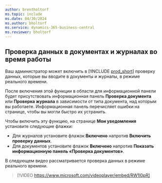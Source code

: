 ```yaml
---
author: brentholtorf
ms.topic: include
ms.date: 04/30/2024
ms.author: bholtorf
ms.service: dynamics-365-business-central
ms.reviewer: bholtorf
---
```

## Проверка данных в документах и журналах во время работы

Ваш администратор может включить в [!INCLUDE [prod_short](prod_short.md)] проверку данных, которые вы вводите в документы и журналы, в режиме реального времени.

После включения этой функции в области для информационной панели будет присутствовать информационная панель **Проверка документа** или **Проверка журнала** в зависимости от типа документа, над которым вы работаете. Информационная панель перечисляет ошибки на странице, чтобы вы могли быстро их устранить.

Чтобы включить эту функцию, на странице **Мои уведомления** установите следующие флажки:

* Для журналов установите флажок **Включено** напротив **Включить проверку данных**.
* Для документов установите флажок **Включено** напротив **Показать информационную панель «Проверка документов»**.

В следующем видео рассматривается проверка данных в режиме реального времени.

> [!VIDEO https://www.microsoft.com/videoplayer/embed/RW1l0pR]